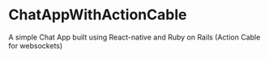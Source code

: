 # ChatAppWithActionCable
A simple Chat App built using React-native and Ruby on Rails (Action Cable for websockets) 
